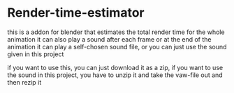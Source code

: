 # Render-time-estimator
this is a addon for blender that estimates the total render time for the whole animation it can also play a sound after each frame or at the end of the animation
it can play a self-chosen sound file, or you can just use the sound given in this project

if you want to use this, you can just download it as a zip, if you want to use the sound in this project, you have to unzip it and take the vaw-file out and then rezip it
